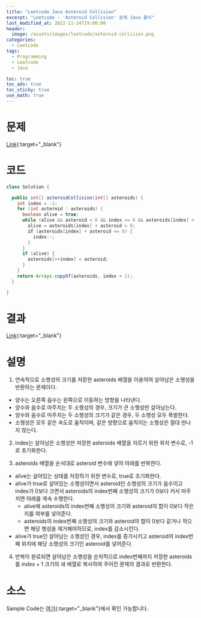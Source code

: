 ```yaml
---
title: "Leetcode Java Asteroid Collision"
excerpt: "Leetcode - 'Asteroid Collision' 문제 Java 풀이"
last_modified_at: 2022-11-24T19:00:00
header:
  image: /assets/images/leetcode/asteroid-collision.png
categories:
  - Leetcode
tags:
  - Programming
  - Leetcode
  - Java

toc: true
toc_ads: true
toc_sticky: true
use_math: true
---
```

# 문제
[Link](https://leetcode.com/problems/asteroid-collision){:target="_blank"}

# 코드
```java
class Solution {

  public int[] asteroidCollision(int[] asteroids) {
    int index = -1;
    for (int asteroid : asteroids) {
      boolean alive = true;
      while (alive && asteroid < 0 && index >= 0 && asteroids[index] > 0) {
        alive = asteroids[index] + asteroid < 0;
        if (asteroids[index] + asteroid <= 0) {
          index--;
        }
      }
      if (alive) {
        asteroids[++index] = asteroid;
      }
    }
    return Arrays.copyOf(asteroids, index + 1);
  }

}
```

# 결과
[Link](https://leetcode.com/submissions/detail/849056551/){:target="_blank"}

# 설명
1. 연속적으로 소행성의 크기를 저장한 asteroids 배열을 이용하여 살아남은 소행성을 반환하는 문제이다.
- 양수는 오른쪽 음수는 왼쪽으로 이동하는 방향을 나타낸다.
- 양수와 음수로 마주치는 두 소행성의 경우, 크기가 큰 소행성만 살아남는다.
- 양수와 음수로 마주치는 두 소행성의 크기가 같은 경우, 두 소행성 모두 폭발한다.
- 소행성은 모두 같은 속도로 움직이며, 같은 방향으로 움직이는 소행성은 절대 만나지 않는다.

2. index는 살아남은 소행성만 저장한 asteroids 배열을 자르기 위한 위치 변수로, -1로 초기화한다.

3. asteroids 배열을 순서대로 asteroid 변수에 넣어 아래를 반복한다.
- alive는 살아있는 상태를 저장하기 위한 변수로, true로 초기화한다.
- alive가 true로 살아있는 소행성이면서 asteroid인 소행성의 크기가 음수이고 index가 0보다 크면서 asteroids의 index번째 소행성의 크기가 0보다 커서 마주치면 아래를 계속 수행한다.
  - alive에 asteroids의 index번째 소행성의 크기와 asteroid의 합이 0보다 작은지를 여부를 넣어준다.
  - asteroids의 index번째 소행성의 크기와 asteroid의 합이 0보다 같거나 작으면 해당 행성을 제거해야하므로, index를 감소시킨다.
- alive가 true인 살아남는 소행성인 경우, index를 증가시키고 asteroid의 index번째 위치에 해당 소행성의 크기인 asteroid를 넣어준다.

4. 반복이 완료되면 살아남은 소행성을 순차적으로 index번째까지 저장한 asteroids를 $index + 1$ 크기의 새 배열로 복사하여 주어진 문제의 결과로 반환한다.

# 소스
Sample Code는 [여기](https://github.com/GracefulSoul/leetcode/blob/master/src/main/java/gracefulsoul/problems/AsteroidCollision.java){:target="_blank"}에서 확인 가능합니다.
